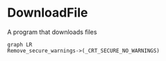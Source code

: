 # DownloadFile
A program that downloads files

```Mermaid
graph LR
Remove_secure_warnings->(_CRT_SECURE_NO_WARNINGS)

```
